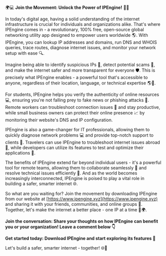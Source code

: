 🌍💻 **Join the Movement: Unlock the Power of IPEngine!** 📡💥

In today's digital age, having a solid understanding of the internet infrastructure is crucial for individuals and organizations alike. That's where IPEngine comes in - a revolutionary, 100% free, open-source global networking utility app designed to empower users worldwide 🌎. With IPEngine, you can lookup IP addresses and domains, run DNS and WHOIS queries, trace routes, diagnose internet issues, and monitor your network setup with ease 🔍.

Imagine being able to identify suspicious IPs 🚨, detect potential scams 💸, and make the internet safer and more transparent for everyone 🛡️. This is precisely what IPEngine enables - a powerful tool that's accessible to anyone, regardless of their location, language, or technical expertise 🌎💬.

For students, IPEngine helps you verify the authenticity of online resources 💻, ensuring you're not falling prey to fake news or phishing attacks 🚨. Remote workers can troubleshoot connection issues 🔧 and stay productive, while small business owners can protect their online presence 📈 by monitoring their website's DNS and IP configuration.

IPEngine is also a game-changer for IT professionals, allowing them to quickly diagnose network problems 💻 and provide top-notch support to clients 🔧. Travelers can use IPEngine to troubleshoot internet issues abroad 🛬, while developers can utilize its features to test and optimize their applications 🔩.

The benefits of IPEngine extend far beyond individual users - it's a powerful tool for remote teams, allowing them to collaborate seamlessly 💼 and resolve technical issues efficiently 🔧. And as the world becomes increasingly interconnected, IPEngine is poised to play a vital role in building a safer, smarter internet 🌐.

So what are you waiting for? Join the movement by downloading IPEngine from our website at [https://www.ipengine.xyz](https://www.ipengine.xyz) and sharing it with your friends, communities, and online groups 📢. Together, let's make the internet a better place - one IP at a time 💪🌍.

**Join the conversation: Share your thoughts on how IPEngine can benefit you or your organization! Leave a comment below 👇**

**Get started today: Download IPEngine and start exploring its features 📡**

Let's build a safer, smarter internet - together! 🌐💪
